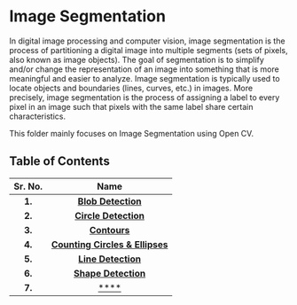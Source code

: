 # Image Segmentation

In digital image processing and computer vision, image segmentation is the process of partitioning a digital image into multiple segments (sets of pixels, also known as image objects). The goal of segmentation is to simplify and/or change the representation of an image into something that is more meaningful and easier to analyze.
Image segmentation is typically used to locate objects and boundaries (lines, curves, etc.) in images. More precisely, image segmentation is the process of assigning a label to every pixel in an image such that pixels with the same label share certain characteristics.

This folder mainly focuses on Image Segmentation using Open CV.



## Table of Contents 

Sr. No.             |   Name               
:------------------:|:-------------------------:|
**1.**              | [**Blob Detection**](https://github.com/Robotics-Club-BMU/CV-Zone/tree/main/Image_Segmentation/Blob%20Detection)  
**2.**              | [**Circle Detection**](https://github.com/Robotics-Club-BMU/CV-Zone/tree/main/Image_Segmentation/Circle%20Detection)  
**3.**              | [**Contours**](https://github.com/Robotics-Club-BMU/CV-Zone/tree/main/Image_Segmentation/Contours)  
**4.**              | [**Counting Circles & Ellipses**](https://github.com/Robotics-Club-BMU/CV-Zone/tree/main/Image_Segmentation/Counting%20Circles%20%26%20Ellipses)  
**5.**              | [**Line Detection**](https://github.com/Robotics-Club-BMU/CV-Zone/tree/main/Image_Segmentation/Line%20Detection)  
**6.**              | [**Shape Detection**](https://github.com/Robotics-Club-BMU/CV-Zone/tree/main/Image_Segmentation/ShapeDetection)  
**7.**              | [****]()  
